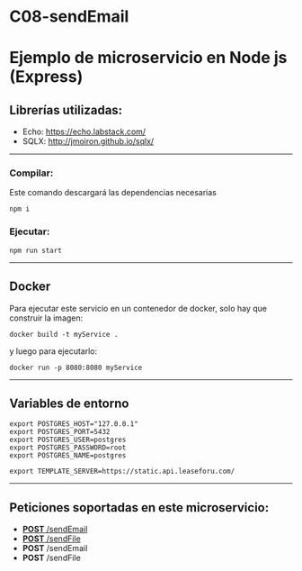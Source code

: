 # C08-sendEmail

# Ejemplo de microservicio en Node js (Express)


## Librerías utilizadas: 

- Echo: https://echo.labstack.com/
- SQLX: http://jmoiron.github.io/sqlx/

---

### Compilar:

Este comando descargará las dependencias necesarias

```
npm i 
```

### Ejecutar:

```
npm run start
```

---

## Docker

Para ejecutar este servicio en un contenedor de docker, solo hay que construir la imagen:

```
docker build -t myService .
```

y luego para ejecutarlo:

```
docker run -p 8080:8080 myService
```

---

## Variables de entorno

```
export POSTGRES_HOST="127.0.0.1"
export POSTGRES_PORT=5432
export POSTGRES_USER=postgres
export POSTGRES_PASSWORD=root
export POSTGRES_NAME=postgres

export TEMPLATE_SERVER=https://static.api.leaseforu.com/
```
---


## Peticiones soportadas en este microservicio:
-  [**POST** /sendEmail](https://mocks.api.leaseforu.com/docs#operation/Send%20Email)
-  [**POST** /sendFile](https://mocks.api.leaseforu.com/docs#operation/Send%20%20File%20Email)
-  **POST** /sendEmail
-  **POST** /sendFile
